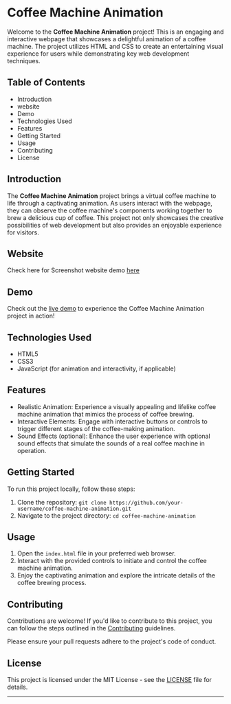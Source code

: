 # Coffee Machine Animation

Welcome to the **Coffee Machine Animation** project! This is an engaging and interactive webpage that showcases a delightful animation of a coffee machine. The project utilizes HTML and CSS to create an entertaining visual experience for users while demonstrating key web development techniques.

## Table of Contents

- Introduction
- website
- Demo
- Technologies Used
- Features
- Getting Started
- Usage
- Contributing
- License

## Introduction

The **Coffee Machine Animation** project brings a virtual coffee machine to life through a captivating animation. As users interact with the webpage, they can observe the coffee machine's components working together to brew a delicious cup of coffee. This project not only showcases the creative possibilities of web development but also provides an enjoyable experience for visitors.

## Website
Check here for Screenshot website demo [here](https://github.com/nakkina-sekhar/coffee-machine-animation/blob/main/website/website_demo.jpg)
## Demo

Check out the [live demo](https://coffee-machine-animation.netlify.app/) to experience the Coffee Machine Animation project in action!
## Technologies Used

- HTML5
- CSS3
- JavaScript (for animation and interactivity, if applicable)

## Features

- Realistic Animation: Experience a visually appealing and lifelike coffee machine animation that mimics the process of coffee brewing.
- Interactive Elements: Engage with interactive buttons or controls to trigger different stages of the coffee-making animation.
- Sound Effects (optional): Enhance the user experience with optional sound effects that simulate the sounds of a real coffee machine in operation.

## Getting Started

To run this project locally, follow these steps:

1. Clone the repository: `git clone https://github.com/your-username/coffee-machine-animation.git`
2. Navigate to the project directory: `cd coffee-machine-animation`


## Usage

1. Open the `index.html` file in your preferred web browser.
2. Interact with the provided controls to initiate and control the coffee machine animation.
3. Enjoy the captivating animation and explore the intricate details of the coffee brewing process.

## Contributing

Contributions are welcome! If you'd like to contribute to this project, you can follow the steps outlined in the [Contributing](CONTRIBUTING.md) guidelines.

Please ensure your pull requests adhere to the project's code of conduct.

## License

This project is licensed under the MIT License - see the [LICENSE](LICENSE) file for details.

---

 
